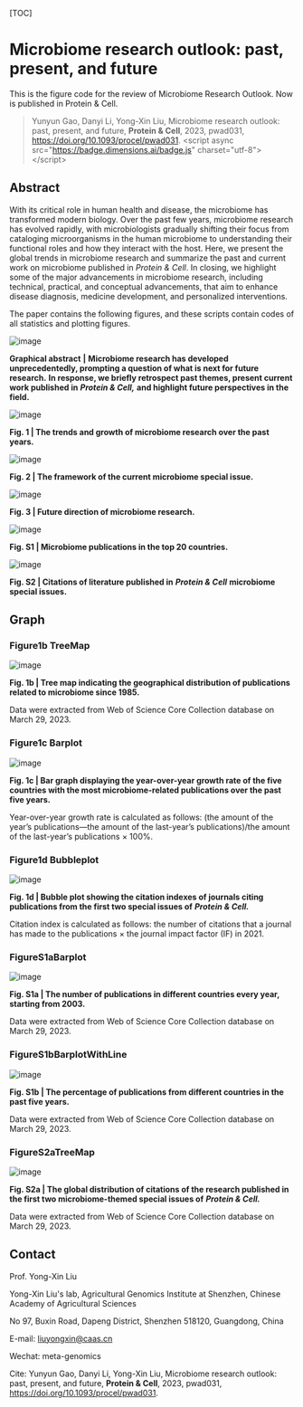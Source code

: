 [TOC]

# Microbiome research outlook: past, present, and future

This is the figure code for the review of Microbiome Research Outlook. Now is published in Protein & Cell.

> Yunyun Gao, Danyi Li, Yong-Xin Liu, Microbiome research outlook: past, present, and future, **Protein & Cell**, 2023, pwad031, <https://doi.org/10.1093/procel/pwad031>. <span></span>\<script async src="<https://badge.dimensions.ai/badge.js>" charset="utf-8">\</script>

## Abstract

With its critical role in human health and disease, the microbiome has transformed modern biology. Over the past few years, microbiome research has evolved rapidly, with microbiologists gradually shifting their focus from cataloging microorganisms in the human microbiome to understanding their functional roles and how they interact with the host. Here, we present the global trends in microbiome research and summarize the past and current work on microbiome published in *Protein & Cell*. In closing, we highlight some of the major advancements in microbiome research, including technical, practical, and conceptual advancements, that aim to enhance disease diagnosis, medicine development, and personalized interventions.

The paper contains the following figures, and these scripts contain codes of all statistics and plotting figures.

![image](https://github.com/YunyunGao374/ProteinCell2023MicrobiomeReview/blob/main/FiguresInProteinCell2023MicrobiomeReview/graphical%20abstract.jpg "image")

**Graphical abstract** **|** **Microbiome research has developed unprecedentedly, prompting a question of what is next for future research.** **In response, we briefly retrospect past themes, present current work published in** ***Protein & Cell,*** **and highlight future perspectives in the field.**

![image](https://github.com/YunyunGao374/ProteinCell2023MicrobiomeReview/blob/main/FiguresInProteinCell2023MicrobiomeReview/figure1.jpg)

**Fig. 1 | The trends and growth of microbiome research over the past years.**

![image](https://github.com/YunyunGao374/ProteinCell2023MicrobiomeReview/blob/main/FiguresInProteinCell2023MicrobiomeReview/figure2.jpg)

**Fig. 2 | The framework of the current microbiome special issue.**

![image](https://github.com/YunyunGao374/ProteinCell2023MicrobiomeReview/blob/main/FiguresInProteinCell2023MicrobiomeReview/figure3.jpg)

**Fig. 3 | Future direction of microbiome research.**

![image](https://github.com/YunyunGao374/ProteinCell2023MicrobiomeReview/blob/main/FiguresInProteinCell2023MicrobiomeReview/figure%20S1.jpg "image")

**Fig. S1 | Microbiome publications in the top 20 countries.**

![image](https://github.com/YunyunGao374/ProteinCell2023MicrobiomeReview/blob/main/FiguresInProteinCell2023MicrobiomeReview/figure%20S2.jpg "image")

**Fig. S2 | Citations of literature published in** ***Protein & Cell*** **microbiome special issues.**

## Graph
### Figure1b TreeMap

![image](https://github.com/YunyunGao374/ProteinCell2023MicrobiomeReview/blob/main/Figure1bTreeMap/Figure1BTreeMap.jpg "image")

**Fig. 1b | Tree map indicating the geographical distribution of publications related to microbiome since 1985.**

Data were extracted from Web of Science Core Collection database on March 29, 2023.

### Figure1c Barplot

![image](https://github.com/YunyunGao374/ProteinCell2023MicrobiomeReview/blob/main/Figure1cBarplot/Figure1cBarplot.jpg "image")

**Fig. 1c | Bar graph displaying the year-over-year growth rate of the five countries with the most microbiome-related publications over the past five years.**

Year-over-year growth rate is calculated as follows: (the amount of the year’s publications—the amount of the last-year’s publications)/the amount of the last-year’s publications × 100%.

### Figure1d Bubbleplot

![image](https://github.com/YunyunGao374/ProteinCell2023MicrobiomeReview/blob/main/Figure1dBubbleplot/Figure1dBubbleplot.jpg "image")

**Fig. 1d | Bubble plot showing the citation indexes of journals citing publications from the first two special issues of** ***Protein & Cell.***

Citation index is calculated as follows: the number of citations that a journal has made to the publications × the journal impact factor (IF) in 2021.

### FigureS1aBarplot

![image](https://github.com/YunyunGao374/ProteinCell2023MicrobiomeReview/blob/main/FigureS1aBarplot/FigureS1aBarplot.jpg "image")

**Fig. S1a | The number of publications in different countries every year, starting from 2003.**

Data were extracted from Web of Science Core Collection database on March 29, 2023.

### FigureS1bBarplotWithLine

![image](https://github.com/YunyunGao374/ProteinCell2023MicrobiomeReview/blob/main/FigureS1bBarplotWithLine/FigureS1bBarplotWithLine.jpg "image")

**Fig. S1b | The percentage of publications from different countries in the past five years.**

Data were extracted from Web of Science Core Collection database on March 29, 2023.

### FigureS2aTreeMap

![image](https://github.com/YunyunGao374/ProteinCell2023MicrobiomeReview/blob/main/FigureS2aTreeMap/FigureS2ATreeMap.jpg "image")

**Fig. S2a | The global distribution of citations of the research published in the first two microbiome-themed special issues of** ***Protein & Cell.***

Data were extracted from Web of Science Core Collection database on March 29, 2023.


## Contact

Prof. Yong-Xin Liu

Yong-Xin Liu's lab, Agricultural Genomics Institute at Shenzhen, Chinese Academy of Agricultural Sciences

No 97, Buxin Road, Dapeng District, Shenzhen 518120, Guangdong, China

E-mail: <liuyongxin@caas.cn>

Wechat: meta-genomics

Cite: Yunyun Gao, Danyi Li, Yong-Xin Liu, Microbiome research outlook: past, present, and future, **Protein & Cell**, 2023, pwad031, <https://doi.org/10.1093/procel/pwad031>.
